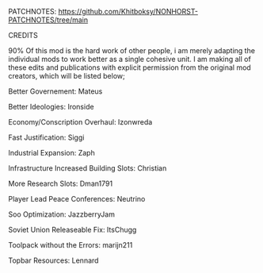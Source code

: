 PATCHNOTES:
    https://github.com/Khitboksy/NONHORST-PATCHNOTES/tree/main


CREDITS

90% Of this mod is the hard work of other people, i am merely adapting the individual mods to work better as a single cohesive unit. 
I am making all of these edits and publications with explicit permission from the original mod creators, which will be listed below;

Better Governement: Mateus

Better Ideologies: Ironside

Economy/Conscription Overhaul: Izonwreda

Fast Justification: Siggi

Industrial Expansion: Zaph

Infrastructure Increased Building Slots: Christian

More Research Slots: Dman1791

Player Lead Peace Conferences: Neutrino

Soo Optimization: JazzberryJam

Soviet Union Releaseable Fix: ItsChugg

Toolpack without the Errors: marijn211

Topbar Resources: Lennard
